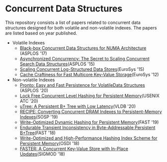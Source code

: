 # Concurrent Data Structures
This repository consists a list of papers related to concurrent data structures designed for both volatile and non-volatile indexes. The papers are listed based on year published.


- Volatile Indexes
    - [Black-box Concurrent Data Structures for NUMA Architecture ](https://cs.brown.edu/people/irina/papers/asplos2017-final.pdf)(ASPLOS '17)
    - [Asynchronized Concurrency: The Secret to Scaling Concurrent Search Data Structures](https://dl.acm.org/doi/pdf/10.1145/2786763.2694359)(ASPLOS '15)
    - [Scaling Concurrent Log-Structured Data Stores](https://webee.technion.ac.il/~idish/ftp/clsm.pdf)(EuroSys '15)
    - [Cache Craftiness for Fast Multicore Key-Value Storage](https://dl.acm.org/doi/pdf/10.1145/2168836.2168855?casa_token=FIstvRjovvEAAAAA:GfgIrxUSg4yAkbtl4TvpvGU7uMbiQnehzODKWI_p6cNn4KThDYRr9_wBmy0fbz8MYiM1U5yjY3X6wQ)(EuroSys '12)
- Non-volatile Indexes
    - [Pronto: Easy and Fast Persistence for VolatileData Structures](https://dl.acm.org/doi/pdf/10.1145/3373376.3378456?casa_token=s_NY010EfPEAAAAA:bfroOt3ym7IDzLmj80FIK-RdZdZpgacnZwGn-ZxulzS7IZSsyqsU62vVYyi9OLV3DGzZzHeBCvU) (ASPLOS '20)
    - [Lock Free Concurrent Level Hashing for Persistent Memory](https://www.usenix.org/system/files/atc20-chen.pdf)(USENIX ATC '20)
    - [uTree: A Persistent B+ Tree with Low Latency](https://dl.acm.org/doi/pdf/10.14778/3407790.3407850?casa_token=Uaq31w4IORUAAAAA:Nb6Q75-AIqP3UNMfc3uBiwxFLGUTzicQFzJUim7dMKHqvjEB0QlYxfYvo11Z5mVN7yVaxEe1qQU)(VLDB '20)
    - [RECIPE: Converting Concurrent DRAM Indexes to Persistent-Memory Indexes](https://dl.acm.org/doi/pdf/10.1145/3341301.3359635?casa_token=tC3WsoO4H0IAAAAA:P17CM4aztmq-_7YLpgoEtETz-mPL-jwDlihoK_-GTYtNNw1tegfUTfhDtyCnxuDxMzGtesr30S0)(SOSP '19)
    - [Write-Optimized Dynamic Hashing for Persistent Memory](https://www.usenix.org/system/files/fast19-nam.pdf)(FAST '19)
    - [Endurable Transient Inconsistency in Byte-Addressable Persistent B+Tree](https://www.usenix.org/system/files/conference/fast18/fast18-hwang.pdf)(FAST '18)
    - [Write-Optimized and High-Performance Hashing Index Scheme for Persistent Memory](https://www.usenix.org/system/files/osdi18-zuo.pdf)(OSDI '18)
    - [FASTER: A Concurrent Key-Value Store with In-Place Updates](https://dl.acm.org/doi/pdf/10.1145/3183713.3196898?casa_token=ydhaX3gSY78AAAAA:qDjUYbTyCJOkoK9RWJEaJNdrbUJHfo4uidtgdpfHM9gOefLyj75lNC6k5W3BUMsp6bAvMjossRs)(SIGMOD '18)
